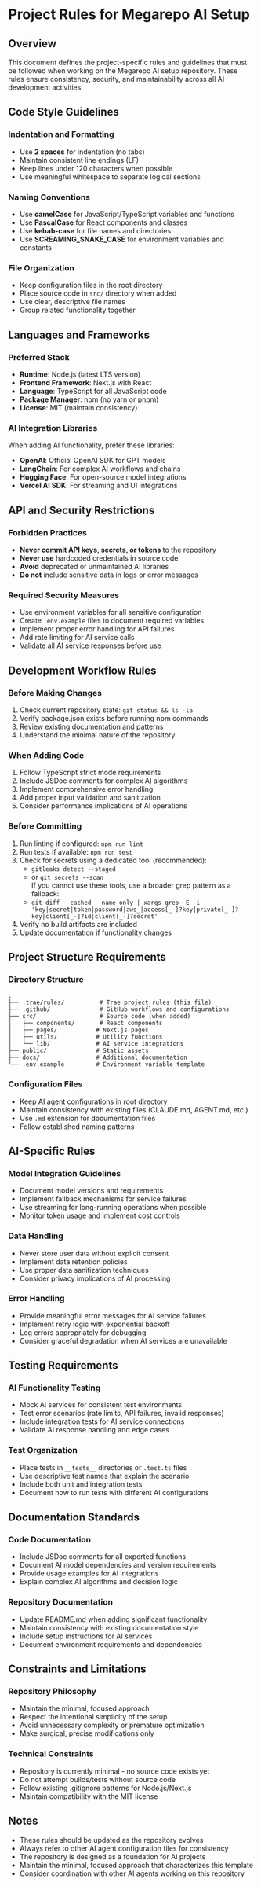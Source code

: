 # Project Rules for Megarepo AI Setup

## Overview

This document defines the project-specific rules and guidelines that must be followed when working on the Megarepo AI setup repository. These rules ensure consistency, security, and maintainability across all AI development activities.

## Code Style Guidelines

### Indentation and Formatting
- Use **2 spaces** for indentation (no tabs)
- Maintain consistent line endings (LF)
- Keep lines under 120 characters when possible
- Use meaningful whitespace to separate logical sections

### Naming Conventions
- Use **camelCase** for JavaScript/TypeScript variables and functions
- Use **PascalCase** for React components and classes
- Use **kebab-case** for file names and directories
- Use **SCREAMING_SNAKE_CASE** for environment variables and constants

### File Organization
- Keep configuration files in the root directory
- Place source code in `src/` directory when added
- Use clear, descriptive file names
- Group related functionality together

## Languages and Frameworks

### Preferred Stack
- **Runtime**: Node.js (latest LTS version)
- **Frontend Framework**: Next.js with React
- **Language**: TypeScript for all JavaScript code
- **Package Manager**: npm (no yarn or pnpm)
- **License**: MIT (maintain consistency)

### AI Integration Libraries
When adding AI functionality, prefer these libraries:
- **OpenAI**: Official OpenAI SDK for GPT models
- **LangChain**: For complex AI workflows and chains
- **Hugging Face**: For open-source model integrations
- **Vercel AI SDK**: For streaming and UI integrations

## API and Security Restrictions

### Forbidden Practices
- **Never commit API keys, secrets, or tokens** to the repository
- **Never use** hardcoded credentials in source code
- **Avoid** deprecated or unmaintained AI libraries
- **Do not** include sensitive data in logs or error messages

### Required Security Measures
- Use environment variables for all sensitive configuration
- Create `.env.example` files to document required variables
- Implement proper error handling for API failures
- Add rate limiting for AI service calls
- Validate all AI service responses before use

## Development Workflow Rules

### Before Making Changes
1. Check current repository state: `git status && ls -la`
2. Verify package.json exists before running npm commands
3. Review existing documentation and patterns
4. Understand the minimal nature of the repository

### When Adding Code
1. Follow TypeScript strict mode requirements
2. Include JSDoc comments for complex AI algorithms
3. Implement comprehensive error handling
4. Add proper input validation and sanitization
5. Consider performance implications of AI operations

### Before Committing
1. Run linting if configured: `npm run lint`
2. Run tests if available: `npm run test`
3. Check for secrets using a dedicated tool (recommended):  
   - `gitleaks detect --staged`  
   - or `git secrets --scan`  
   If you cannot use these tools, use a broader grep pattern as a fallback:  
   - `git diff --cached --name-only | xargs grep -E -i 'key|secret|token|password|aws_|access[_-]?key|private[_-]?key|client[_-]?id|client[_-]?secret'`
4. Verify no build artifacts are included
5. Update documentation if functionality changes

## Project Structure Requirements

### Directory Structure
```
.
├── .trae/rules/          # Trae project rules (this file)
├── .github/              # GitHub workflows and configurations
├── src/                  # Source code (when added)
│   ├── components/       # React components
│   ├── pages/           # Next.js pages
│   ├── utils/           # Utility functions
│   └── lib/             # AI service integrations
├── public/              # Static assets
├── docs/                # Additional documentation
└── .env.example         # Environment variable template
```

### Configuration Files
- Keep AI agent configurations in root directory
- Maintain consistency with existing files (CLAUDE.md, AGENT.md, etc.)
- Use `.md` extension for documentation files
- Follow established naming patterns

## AI-Specific Rules

### Model Integration Guidelines
- Document model versions and requirements
- Implement fallback mechanisms for service failures
- Use streaming for long-running operations when possible
- Monitor token usage and implement cost controls

### Data Handling
- Never store user data without explicit consent
- Implement data retention policies
- Use proper data sanitization techniques
- Consider privacy implications of AI processing

### Error Handling
- Provide meaningful error messages for AI service failures
- Implement retry logic with exponential backoff
- Log errors appropriately for debugging
- Consider graceful degradation when AI services are unavailable

## Testing Requirements

### AI Functionality Testing
- Mock AI services for consistent test environments
- Test error scenarios (rate limits, API failures, invalid responses)
- Include integration tests for AI service connections
- Validate AI response handling and edge cases

### Test Organization
- Place tests in `__tests__` directories or `.test.ts` files
- Use descriptive test names that explain the scenario
- Include both unit and integration tests
- Document how to run tests with different AI configurations

## Documentation Standards

### Code Documentation
- Include JSDoc comments for all exported functions
- Document AI model dependencies and version requirements
- Provide usage examples for AI integrations
- Explain complex AI algorithms and decision logic

### Repository Documentation
- Update README.md when adding significant functionality
- Maintain consistency with existing documentation style
- Include setup instructions for AI services
- Document environment requirements and dependencies

## Constraints and Limitations

### Repository Philosophy
- Maintain the minimal, focused approach
- Respect the intentional simplicity of the setup
- Avoid unnecessary complexity or premature optimization
- Make surgical, precise modifications only

### Technical Constraints
- Repository is currently minimal - no source code exists yet
- Do not attempt builds/tests without source code
- Follow existing .gitignore patterns for Node.js/Next.js
- Maintain compatibility with the MIT license

## Notes

- These rules should be updated as the repository evolves
- Always refer to other AI agent configuration files for consistency
- The repository is designed as a foundation for AI projects
- Maintain the minimal, focused approach that characterizes this template
- Consider coordination with other AI agents working on this repository